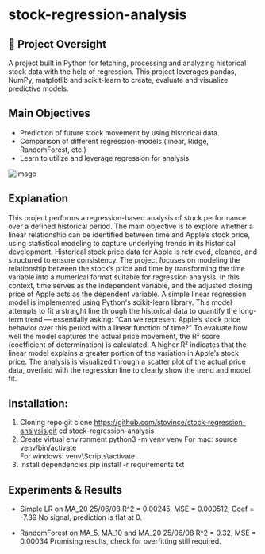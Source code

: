 # stock-regression-analysis

## 🚀 Project Oversight
A project built in Python for fetching, processing and analyzing historical stock data with the help of regression. This project leverages pandas, NumPy, matplotlib and scikit-learn to create, evaluate and visualize predictive models.

## Main Objectives
- Prediction of future stock movement by using historical data.
- Comparison of different regression-models (linear, Ridge, RandomForest, etc.)
- Learn to utilize and leverage regression for analysis.

![image](https://github.com/user-attachments/assets/ae1c0dff-a6c2-4f00-a4bf-31886388e5a2)


## Explanation
This project performs a regression-based analysis of stock performance over a defined historical period. The main objective is to explore whether a linear relationship can be identified between time and Apple’s stock price, using statistical modeling to capture underlying trends in its historical development.
Historical stock price data for Apple is retrieved, cleaned, and structured to ensure consistency. The project focuses on modeling the relationship between the stock’s price and time by transforming the time variable into a numerical format suitable for regression analysis. In this context, time serves as the independent variable, and the adjusted closing price of Apple acts as the dependent variable.
A simple linear regression model is implemented using Python's scikit-learn library. This model attempts to fit a straight line through the historical data to quantify the long-term trend — essentially asking: “Can we represent Apple’s stock price behavior over this period with a linear function of time?”
To evaluate how well the model captures the actual price movement, the R² score (coefficient of determination) is calculated. A higher R² indicates that the linear model explains a greater portion of the variation in Apple’s stock price. The analysis is visualized through a scatter plot of the actual price data, overlaid with the regression line to clearly show the trend and model fit.

## Installation:
1. Cloning repo
  git clone https://github.com/stovince/stock-regression-analysis.git
  cd stock-regression-analysis
2. Create virtual environment
  python3 -m venv venv
  For mac: source venv/bin/activate      
  For windows: venv\Scripts\activate
3. Install dependencies
   pip install -r requirements.txt

## Experiments & Results
- Simple LR on MA_20
25/06/08
R^2 = 0.00245, MSE = 0.000512, Coef = -7.39 
No signal, prediction is flat at 0.

- RandomForest on MA_5, MA_10 and MA_20
25/06/08
R^2 = 0.32, MSE = 0.00034
Promising results, check for overfitting still required.
